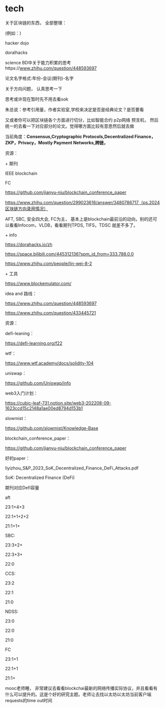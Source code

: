 # tech


关于区块链的东西， 全部整理： 

(例如：)

hacker dojo

doralhacks

science BD中关于能力积累的思考https://www.zhihu.com/question/448593697



论文名字格式:年份-会议(期刊)-名字



关于方向问题， 认真思考一下

思考或许现在暂时先不用去看sok



朱总说：参考引用量，作者实验室,学校来决定是否是经典论文？是否要看



又或者你可以把区块链各个方面进行切分，比如智能合约 p2p网络 预言机， 然后统一的去看一下对应部分的论文。觉得哪方面比较有意思然后就去做

当前角度：**Consensus,Cryptographic Protocols,Decentralized Finance，ZKP，Privacy，Mostly Payment Networks,跨链，**





资源：



\+ 期刊

IEEE blockchain

FC

https://github.com/jianyu-niu/blockchain_conference_paper

https://www.zhihu.com/question/299023616/answer/3480786717（ps.2024区块链方向录用情况）

AFT, SBC, 安全四大会, FC为主， 基本上是blockchain最前沿的动向，别的还可以看看Infocom，VLDB，看看期刊TPDS, TIFS，TDSC 就差不多了。





\+ info

https://dorahacks.io/zh

https://space.bilibili.com/445312136?spm_id_from=333.788.0.0

https://www.zhihu.com/people/lin-wei-8-2





\+ 工具

https://www.blockemulator.com/



idea and 路线：



https://www.zhihu.com/question/448593697

https://www.zhihu.com/question/433445721







资源：

defi-leaning：

https://defi-learning.org/f22



wtf：

https://www.wtf.academy/docs/solidity-104



uniswap：

https://github.com/Uniswap/info



web3入门计划：

https://cubic-leaf-731.notion.site/web3-202208-09-1623ccd15c2148a1ae00ed8794d153b1



slowmist：

https://github.com/slowmist/Knowledge-Base



blockchain_conference_paper：

https://github.com/jianyu-niu/blockchain_conference_paper







好的paper：

liyizhou_S&P_2023_SoK_Decentralized_Finance_DeFi_Attacks.pdf

SoK: Decentralized Finance (DeFi)



期刊对应Defi容量

aft

23:1+4+3

22:1+1+2+2

21:1+1+



SBC:

23:3+2+

22:3+3+

22:0





CCS:

23:2

22:1

21:0



NDSS:

23:0

22:0

21:0



FC

23:1+1

22:1+1

21:1+



mooc老师睡， 非常建议去看看blockchai最新的网络传播实际协议，并且看看有什么可以提升的。这是个好的研究主题。老师让去找以太坊以太坊当前客户端requests的time out时间


